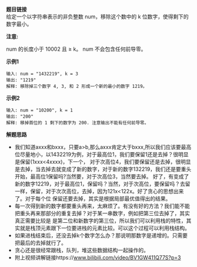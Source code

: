**题目链接**  
给定一个以字符串表示的非负整数 num，移除这个数中的 k 位数字，使得剩下的数字最小。

**注意:**  

num 的长度小于 10002 且 ≥ k。
num 不会包含任何前导零。

**示例1**  
```
输入: num = "1432219", k = 3
输出: "1219"
解释: 移除掉三个数字 4, 3, 和 2 形成一个新的最小的数字 1219。
```

**示例2**
```
输入: num = "10200", k = 1
输出: "200"
解释: 移掉首位的 1 剩下的数字为 200. 注意输出不能有任何前导零。
```

**解题思路**  
* 我们知道axxx和bxxx，只要a>b,那么axxx肯定大于bxxx,所以我们应该要最高位尽量地小，以1432219为例，对于最高位1，我们要保留1还是去掉？很明显是保留(1xxx<4xxxx)，下一个，
对于次高位4，我们要保留还是去掉，很明显是去掉，当去掉去就变成了新的数字，对于新的数字132219，我们还是要重头开始，最高位1保留吗?当然要，对于次高位3，当然要去掉。
好了，有变成了新的数字12219，对于最高位1，保留吗？当然，对于次高位，要保留吗？去留一样，保留，对于次次高位，去掉，因为121x<122x。好了贪心的思想出来了。对于每个位
保留还要去掉，其实是根据局部最优值得出的结果。
* 每一次得到新的数字都要重头再来，太麻烦了。有没有好的方法？我们能不能把重头再来那部分的重复去掉？对于某一串数字，例如把第三位去掉了，其实真正需要比较是
是第二位和新数字的第三位，所以我们可以利用栈的特性，其实就是栈顶元素跟下一位要进栈的元素比较。可以这个过程可以利用栈结构。
* 如果进栈结束后，还没去掉k个数字怎么办？那说明那数字是递增的。只需要把最后的去掉就行了。
* 贪心还是很经常跟栈，队列，堆这些数据结构一起操作的。
* 附上视频讲解链接https://www.bilibili.com/video/BV1GW411Q77S?p=3
